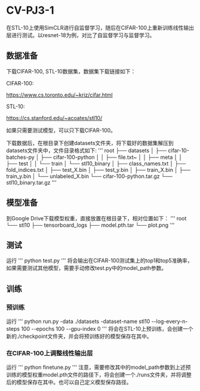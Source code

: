 # CV-PJ3-1
在STL-10上使用SimCLR进行自监督学习，随后在CIFAR-100上重新训练线性输出层进行测试。以resnet-18为例，对比了自监督学习与监督学习。

## 数据准备
下载CIFAR-100, STL-10数据集，数据集下载链接如下：

CIFAR-100:

https://www.cs.toronto.edu/~kriz/cifar.html

STL-10:

https://cs.stanford.edu/~acoates/stl10/

如果只需要测试模型，可以只下载CIFAR-100。

下载数据后，在根目录下创建datasets文件夹，将下载好的数据集解压到datasets文件夹中，文件目录格式如下:
'''
root
├── datasets
│   ├── cifar-10-batches-py
│   ├── cifar-100-python
│   │   ├── file.txt~
│   │   ├── meta
│   │   ├── test
│   │   └── train
│   └── stl10_binary
│       ├── class_names.txt
│       ├── fold_indices.txt
│       ├── test_X.bin
│       ├── test_y.bin
│       ├── train_X.bin
│       ├── train_y.bin
│       └── unlabeled_X.bin
└── cifar-100-python.tar.gz
└── stl10_binary.tar.gz
'''

## 模型准备
到Google Drive下载模型权重，直接放置在根目录下，相对位置如下：
'''
root
└── stl10
    ├── tensorboard_logs
    ├── model.pth.tar
    └── plot.png
'''

## 测试
运行
'''
python test.py
'''
将会输出在CIFAR-100测试集上的top1和top5准确率，如果需要测试其他模型，需要手动修改test.py中的model_path参数。

## 训练
### 预训练
运行
'''
python run.py -data ./datasets -dataset-name stl10 --log-every-n-steps 100 --epochs 100 --gpu-index 0
'''
将会在STL-10上预训练，会创建一个新的./checkpoint文件夹，并会将预训练好的模型保存在其中。

### 在CIFAR-100上调整线性输出层
运行
'''
python finetune.py
'''
注意，需要修改其中的model_path参数到上述预训练的模型权重model.pth文件的路径下，将会创建一个./runs文件夹，并将调整后的模型保存在其中。也可以自己定义模型保存路径。
